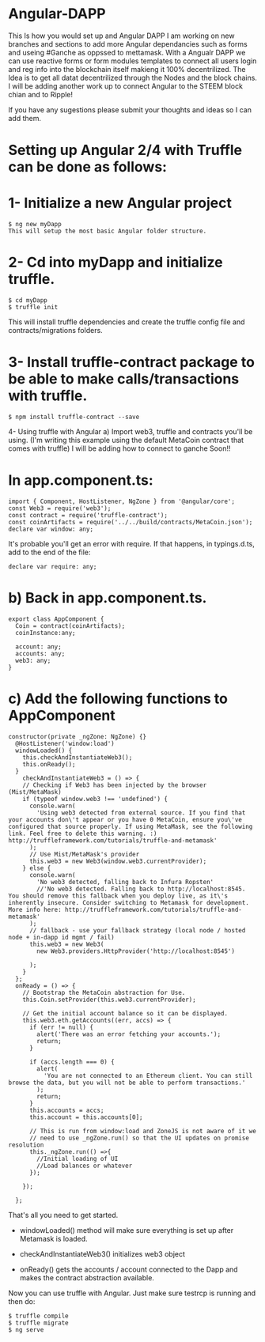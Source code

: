 # Angular-DAPP

This Is how you would set up and Angular DAPP I am working on new branches and sections to add more Angular dependancies such as forms and useing #Ganche as oppssed to mettamask.
With a Angualr DAPP we can use reactive forms or form modules templates to connect all users login and reg info into the blockchain itself makieng it 100% decentrilized. The Idea is to get all datat decentrilized through the Nodes and the block chains. I will be adding another work up to connect Angular to the STEEM block chian and to  Ripple!

If you have any sugestions please submit your thoughts and ideas so I can add them.

# Setting up Angular 2/4 with Truffle can be done as follows:

# 1- Initialize a new Angular project
````
$ ng new myDapp
This will setup the most basic Angular folder structure.
````

# 2- Cd into myDapp and initialize truffle.
````
$ cd myDapp
$ truffle init
````
This will install truffle dependencies and create the truffle config file and contracts/migrations folders.

# 3- Install truffle-contract package to be able to make calls/transactions with truffle.
````
$ npm install truffle-contract --save
````
4- Using truffle with Angular
a) Import web3, truffle and contracts you'll be using. 
(I'm writing this example using the default MetaCoin contract that comes with truffle)
I will be adding how to connect to ganche Soon!!

# In app.component.ts:
````
import { Component, HostListener, NgZone } from '@angular/core';
const Web3 = require('web3');
const contract = require('truffle-contract');
const coinArtifacts = require('../../build/contracts/MetaCoin.json');
declare var window: any;
````
It's probable you'll get an error with require. If that happens, in typings.d.ts, add to the end of the file:
````
declare var require: any;
````
# b) Back in app.component.ts.
````
export class AppComponent {
  Coin = contract(coinArtifacts);
  coinInstance:any;

  account: any;
  accounts: any;
  web3: any;
}
````
# c) Add the following functions to AppComponent

````
constructor(private _ngZone: NgZone) {}
  @HostListener('window:load')
  windowLoaded() {
    this.checkAndInstantiateWeb3();
    this.onReady();
  }
    checkAndInstantiateWeb3 = () => {
    // Checking if Web3 has been injected by the browser (Mist/MetaMask)
    if (typeof window.web3 !== 'undefined') {
      console.warn(
        'Using web3 detected from external source. If you find that your accounts don\'t appear or you have 0 MetaCoin, ensure you\'ve configured that source properly. If using MetaMask, see the following link. Feel free to delete this warning. :) http://truffleframework.com/tutorials/truffle-and-metamask'
      );
      // Use Mist/MetaMask's provider
      this.web3 = new Web3(window.web3.currentProvider);
    } else {
      console.warn(
        'No web3 detected, falling back to Infura Ropsten'
        //'No web3 detected. Falling back to http://localhost:8545. You should remove this fallback when you deploy live, as it\'s inherently insecure. Consider switching to Metamask for development. More info here: http://truffleframework.com/tutorials/truffle-and-metamask'
      );
      // fallback - use your fallback strategy (local node / hosted node + in-dapp id mgmt / fail)
      this.web3 = new Web3(
        new Web3.providers.HttpProvider('http://localhost:8545')

      );
    }
  };
  onReady = () => {
    // Bootstrap the MetaCoin abstraction for Use.
    this.Coin.setProvider(this.web3.currentProvider);

    // Get the initial account balance so it can be displayed.
    this.web3.eth.getAccounts((err, accs) => {
      if (err != null) {
        alert('There was an error fetching your accounts.');
        return;
      }

      if (accs.length === 0) {
        alert(
          'You are not connected to an Ethereum client. You can still browse the data, but you will not be able to perform transactions.'
        );
        return;
      }
      this.accounts = accs;
      this.account = this.accounts[0];

      // This is run from window:load and ZoneJS is not aware of it we
      // need to use _ngZone.run() so that the UI updates on promise resolution
      this._ngZone.run(() =>{
        //Initial loading of UI
        //Load balances or whatever
      });

    });

  };
  ````
 That's all you need to get started.
 
- windowLoaded() method will make sure everything is set up after Metamask is loaded.

- checkAndInstantiateWeb3() initializes web3 object

- onReady() gets the accounts / account connected to the Dapp and makes the contract abstraction available.

Now you can use truffle with Angular. Just make sure testrcp is running and then do:
````
$ truffle compile
$ truffle migrate
$ ng serve
````
